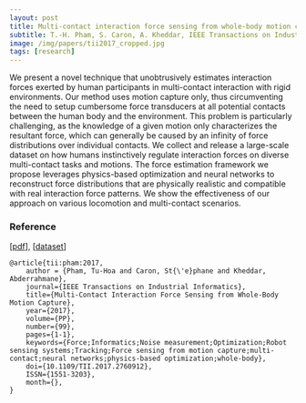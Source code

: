 ```yaml
---
layout: post
title: Multi-contact interaction force sensing from whole-body motion capture
subtitle: T.-H. Pham, S. Caron, A. Kheddar, IEEE Transactions on Industrial Informatics (TII), 2017
image: /img/papers/tii2017_cropped.jpg
tags: [research]
---
```


We present a novel technique that unobtrusively estimates interaction forces exerted by human participants in multi-contact interaction with rigid environments. Our method uses motion capture only, thus circumventing the need to setup cumbersome force transducers at all potential contacts between the human body and the environment. This problem is particularly challenging, as the knowledge of a given motion only characterizes the resultant force, which can generally be caused by an infinity of force distributions over individual contacts. We collect and release a large-scale dataset on how humans instinctively regulate interaction forces on diverse multi-contact tasks and motions. The force estimation framework we propose leverages physics-based optimization and neural networks to reconstruct force distributions that are physically realistic and compatible with real interaction force patterns. We show the effectiveness of our approach on various locomotion and multi-contact scenarios.

### Reference

[[pdf](http://ieeexplore.ieee.org/document/8078194/http://ieeexplore.ieee.org/abstract/document/8085141/)],
[[dataset](https://github.com/jrl-umi3218/WholeBodyKinodynamics)]

~~~
@article{tii:pham:2017, 
    author = {Pham, Tu-Hoa and Caron, St{\'e}phane and Kheddar, Abderrahmane},
    journal={IEEE Transactions on Industrial Informatics}, 
    title={Multi-Contact Interaction Force Sensing from Whole-Body Motion Capture}, 
    year={2017}, 
    volume={PP}, 
    number={99}, 
    pages={1-1}, 
    keywords={Force;Informatics;Noise measurement;Optimization;Robot sensing systems;Tracking;Force sensing from motion capture;multi-contact;neural networks;physics-based optimization;whole-body}, 
    doi={10.1109/TII.2017.2760912}, 
    ISSN={1551-3203}, 
    month={},
}
~~~
